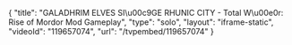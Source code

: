 {
    "title": "GALADHRIM ELVES SI\u00c9GE RHUNIC CITY - Total W\u00e0r: Rise of Mordor Mod Gameplay",
    "type": "solo",
    "layout": "iframe-static",
    "videoId": "119657074",
    "url": "\/tvpembed\/119657074"
}